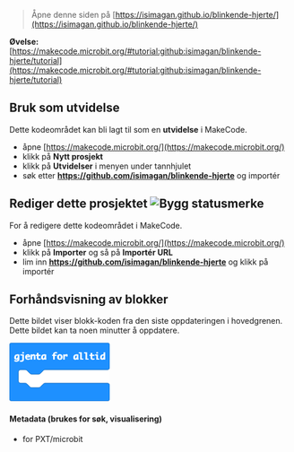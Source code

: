 
> Åpne denne siden på [https://isimagan.github.io/blinkende-hjerte/](https://isimagan.github.io/blinkende-hjerte/)

**Øvelse:** [https://makecode.microbit.org/#tutorial:github:isimagan/blinkende-hjerte/tutorial](https://makecode.microbit.org/#tutorial:github:isimagan/blinkende-hjerte/tutorial)
## Bruk som utvidelse

Dette kodeområdet kan bli lagt til som en **utvidelse** i MakeCode.

* åpne [https://makecode.microbit.org/](https://makecode.microbit.org/)
* klikk på **Nytt prosjekt**
* klikk på **Utvidelser** i menyen under tannhjulet
* søk etter **https://github.com/isimagan/blinkende-hjerte** og importér

## Rediger dette prosjektet ![Bygg statusmerke](https://github.com/isimagan/blinkende-hjerte/workflows/MakeCode/badge.svg)

For å redigere dette kodeområdet i MakeCode.

* åpne [https://makecode.microbit.org/](https://makecode.microbit.org/)
* klikk på **Importer** og så på **Importér URL**
* lim inn **https://github.com/isimagan/blinkende-hjerte** og klikk på importér

## Forhåndsvisning av blokker

Dette bildet viser blokk-koden fra den siste oppdateringen i hovedgrenen.
Dette bildet kan ta noen minutter å oppdatere.

![En opptegnet visning av blokkene](https://github.com/isimagan/blinkende-hjerte/raw/master/.github/makecode/blocks.png)

#### Metadata (brukes for søk, visualisering)

* for PXT/microbit
<script src="https://makecode.com/gh-pages-embed.js"></script><script>makeCodeRender("{{ site.makecode.home_url }}", "{{ site.github.owner_name }}/{{ site.github.repository_name }}");</script>
